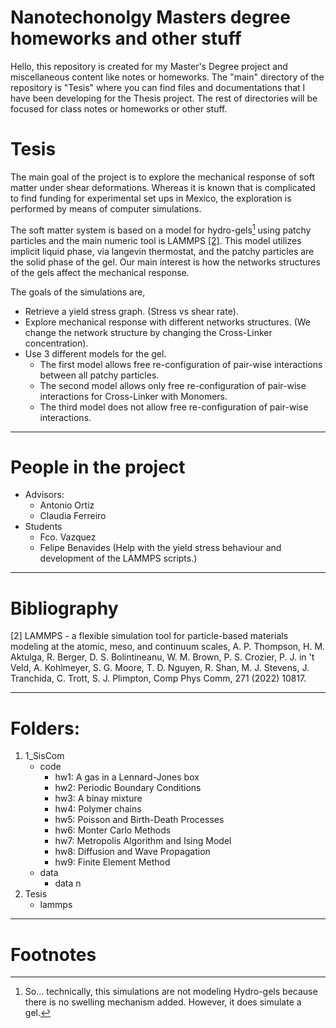 # Nanotechonolgy Masters degree homeworks and other stuff

Hello, this repository is created for my Master's Degree project and miscellaneous content like notes or homeworks.
The "main" directory of the repository is "Tesis" where you can find files and documentations that I have been developing for the Thesis project.
The rest of directories will be focused for class notes or homeworks or other stuff.



# Tesis

The main goal of the project is to explore the mechanical response of soft matter under shear deformations.
Whereas it is known that is complicated to find funding for experimental set ups in Mexico, the exploration is performed by means of computer simulations.

The soft matter system is based on a model for hydro-gels[^1] using patchy particles and the main numeric tool is LAMMPS [[2]](#2).
This model utilizes implicit liquid phase, via langevin thermostat, and the patchy particles are the solid phase of the gel.
Our main interest is how the networks structures of the gels affect the mechanical response.

The goals of the simulations are,
- Retrieve a yield stress graph. (Stress vs shear rate).
- Explore mechanical response with different networks structures. (We change the network structure by changing the Cross-Linker concentration).
- Use 3 different models for the gel.
   - The first model allows free re-configuration of pair-wise interactions between all patchy particles.
   - The second model allows only free re-configuration of pair-wise interactions for Cross-Linker with Monomers.
   - The third model does not allow free re-configuration of pair-wise interactions.




---

# People in the project

- Advisors:
   - Antonio Ortiz
   - Claudia Ferreiro
- Students
   - Fco. Vazquez
   - Felipe Benavides (Help with the yield stress behaviour and development of the LAMMPS scripts.)

---

# Bibliography

<a id="2">[2]</a>
LAMMPS - a flexible simulation tool for particle-based materials modeling at the atomic, meso, and continuum scales, A. P. Thompson, H. M. Aktulga, R. Berger, D. S. Bolintineanu, W. M. Brown, P. S. Crozier, P. J. in 't Veld, A. Kohlmeyer, S. G. Moore, T. D. Nguyen, R. Shan, M. J. Stevens, J. Tranchida, C. Trott, S. J. Plimpton, Comp Phys Comm, 271 (2022) 10817.

--- 

# Folders:
1. 1_SisCom
    - code
        - hw1: A gas in a Lennard-Jones box
        - hw2: Periodic Boundary Conditions
        - hw3: A binay mixture
        - hw4: Polymer chains
        - hw5: Poisson and Birth-Death Processes
        - hw6: Monter Carlo Methods
        - hw7: Metropolis Algorithm and Ising Model
        - hw8: Diffusion and Wave Propagation
        - hw9: Finite Element Method
    - data
        - data n
2. Tesis
    - lammps

---

# Footnotes

[^1]: So...  technically, this simulations are not modeling Hydro-gels because there is no swelling mechanism added.
However, it does simulate a gel.

 
